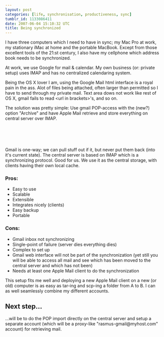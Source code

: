 ```yaml
---
layout: post
categories: [life, synchronisation, productiveness, sync]
tumblr_id: 1133086411  
date: 2007-06-04 15:10:32 UTC
title: Being synchronized
---
```


I have three computers which I need to have in sync; my Mac Pro at work, my stationary iMac at home and the portable MacBook. Except from those excellent tools of the 21:st century, I also have my cellphone which address book needs to be synchronized.

At work, we use Google for mail & calendar. My own business (or: private setup) uses IMAP and has no centralized calendaring system.

Being the OS X lover I am, using the Google Mail html interface is a royal pain in the ass. Alot of files being attached, often larger than permitted so I have to send through my private mail. Text area dows not work like rest of OS X, gmail fails to read &lt;url in brackets&gt;'s, and so on.

The solution was pretty simple: Use gmail POP-access with the (new?) option "Archive" and have Apple Mail retrieve and store everything on central server over IMAP.

<img src="/attachments/2007/06/mail-sync-setup.png" alt="" style="margin:2em 0;" />

Gmail is one-way; we can pull stuff out if it, but never put them back (into it's current state). The central server is based on IMAP which is a synchronizing protocol. Good for us. We use it as the central storage, with clients having their own local cache.

<h3>Pros:</h3>
<ul>
<li>Easy to use</li>
<li>Scalable</li>
<li>Extensible</li>
<li>Integrates nicely (clients)</li>
<li>Easy backup</li>
<li>Portable</li>
</ul>

<h3>Cons:</h3>
<ul>
<li>Gmail inbox not synchronizing</li>
<li>Single-point of failure (server dies everything dies)</li>
<li>Complex to set up</li>
<li>Gmail web interface will not be part of the synchronization (yet still you will be able to access all mail and see which has been moved to the central server and which has not been)</li>
<li>Needs at least one Apple Mail client to do the synchronization</li>
</ul>

This setup fits me well and deploying a new Apple Mail client on a new (or old) computer is as easy as tar-ing and scp-ing a folder from A to B. I can as well seamlessly combine my different accounts.

<h2>Next step...</h2>
...will be to do the POP import directly on the central server and setup a separate account (which will be a proxy-like "rasmus-gmail@myhost.com" account) for retrieving mail.
